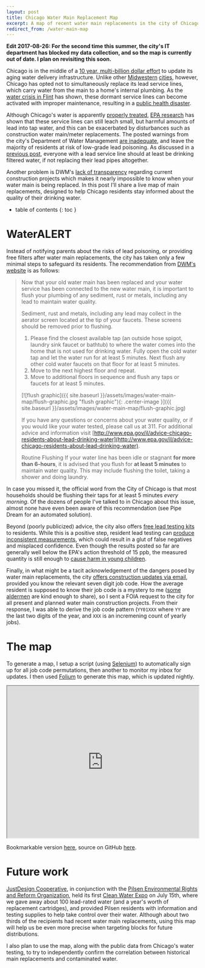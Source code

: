 ```yaml
---
layout: post
title: Chicago Water Main Replacement Map
excerpt: A map of recent water main replacements in the city of Chicago.
redirect_from: /water-main-map
---
```


**Edit 2017-08-26: For the second time this summer, the city's IT department has blocked my data collection, and so the map is currently out of date. I plan on revisiting this soon.**

Chicago is in the middle of a [10 year, multi-billion dollar effort](http://www.nytimes.com/2011/12/18/us/chicago-inaugurates-costly-plan-to-replace-aged-water-mains.html) to update its aging water delivery infrastructure. Unlike other [Midwestern](http://www.chicagotribune.com/news/watchdog/ct-lead-water-pipes-funding-20160921-story.html) [cities](http://www.npr.org/2016/03/31/472567733/avoiding-a-future-crisis-madison-removed-lead-water-pipes-15-years-ago), however, Chicago has opted not to simultaneously replace its lead service lines, which carry water from the main to a home's internal plumbing. As the [water crisis in Flint](https://www.nytimes.com/2017/03/27/us/flint-water-lead-pipes.html?_r=1) has shown, these dormant service lines can become activated with improper maintenance, resulting in a [public health disaster](http://www.cnn.com/2017/06/14/health/flint-water-crisis-legionnaires-manslaughter-charges/index.html).

Although Chicago's water is apparently [properly treated](https://www.cityofchicago.org/city/en/depts/water/supp_info/water_quality_resultsandreports.html), [EPA research](https://www.epa.gov/il/chicago-lead-drinking-water-study) has shown that these service lines can still leach small, but harmful amounts of lead into tap water, and this can be exacerbated by disturbances such as construction water main/meter replacements. The posted warnings from the city's Department of Water Management [are inadequate](http://www.chicagotribune.com/g00/news/watchdog/ct-chicago-lead-water-risk-met-20160207-story.html), and leave the majority of residents at risk of low-grade lead poisoning. As discussed in a [previous post](/chicago-lead), everyone with a lead service line should at least be drinking filtered water, if not replacing their lead pipes altogether.

Another problem is DWM's [lack of transparency](https://www.cityofchicago.org/city/en/depts/water/supp_info/dwm_constructionprojects.html) regarding current construction projects which makes it nearly impossible to know when your water main is being replaced. In this post I'll share a live map of main replacements, designed to help Chicago residents stay informed about the quality of their drinking water.

<!--more-->
* table of contents
{: toc }

# WaterALERT

Instead of notifying parents about the risks of lead poisoning, or providing free filters after water main replacements, the city has taken only a few minimal steps to safeguard its residents. The recommendation from [DWM's website](https://www.cityofchicago.org/city/en/depts/water/supp_info/winter-weather-and-your-water-system.html) is as follows:

> Now that your old water main has been replaced and your water service has been connected to the new water main, it is important to flush your plumbing of any sediment, rust or metals, including any lead to maintain water quality.
>
> Sediment, rust and metals, including any lead may collect in the aerator screen located at the tip of your faucets.  These screens should be removed prior to flushing.
>
> 1. Please find the closest available tap (an outside hose spigot, laundry sink faucet or bathtub) to where the water comes into the home that is not used for drinking water. Fully open the cold water tap and let the water run for at least 5 minutes.  Next flush any other cold water faucets on that floor for at least 5 minutes.
> 2. Move to the next highest floor and repeat.
> 3. Move to additional floors in sequence and flush any taps or faucets for at least 5 minutes.
>
> [![flush graphic]({{ site.baseurl }}/assets/images/water-main-map/flush-graphic.jpg "flush graphic"){: .center-image }]({{ site.baseurl }}/assets/images/water-main-map/flush-graphic.jpg)
>
> If you have any questions or concerns about your water quality, or if you would like your water tested, please call us at 311.  For additional advice and information visit [http://www.epa.gov/il/advice-chicago-residents-about-lead-drinking-water](http://www.epa.gov/il/advice-chicago-residents-about-lead-drinking-water).
>
> Routine Flushing
> If your water line has been idle or stagnant **for more than 6-hours**, it is advised that you flush for **at least 5 minutes** to maintain water quality.  This may include flushing the toilet, taking a shower and doing laundry.

In case you missed it, the official word from the City of Chicago is that most households should be flushing their taps for at least 5 minutes _every morning_. Of the dozens of people I've talked to in Chicago about this issue, almost none have even been aware of this recommendation (see Pipe Dream for an automated solution).

Beyond (poorly publicized) advice, the city also offers [free lead testing kits](http://www.chicagowaterquality.org/) to residents. While this is a positive step, resident lead testing can [produce inconsistent measurements](http://www.chicagotribune.com/news/watchdog/ct-chicago-lead-pipes-water-testing-met-20160226-story.html), which could result in a glut of false negatives and misplaced confidence. Even though the results posted so far are generally well below the EPA's action threshold of 15 ppb, the measured quantity is still enough to [cause harm in young children](/chicago-lead#water-lead-to-bll).

Finally, in what might be a tacit acknowledgement of the dangers posed by water main replacements, the city [offers construction updates via email](http://buildinganewchicago.org/), provided you know the relevant seven digit job code. How the average resident is supposed to know their job code is a mystery to me ([some aldermen](http://chicago47.org/projects/infrastructure-projects/dwm/) are kind enough to share), so I sent a FOIA request to the city for all present and planned water main construction projects. From their response, I was able to derive the job code pattern (`YY01XXX` where `YY` are the last two digits of the year, and `XXX` is an incremening count of yearly jobs).


# The map

To generate a map, I setup a script (using [Selenium](https://github.com/SeleniumHQ/selenium)) to automatically sign up for all job code permutations, then another to monitor my inbox for updates. I then used [Folium](https://github.com/python-visualization/folium) to generate this map, which is updated nightly.

<iframe src="https://cdn.rawgit.com/danwahl/chicago-lead/master/map.html" marginwidth="0" marginheight="0" width="100%" height="400" scrolling="no"></iframe>

Bookmarkable version [here](https://cdn.rawgit.com/danwahl/chicago-lead/master/map.html), source on GitHub [here](https://github.com/danwahl/chicago-lead).

# Future work

[JustDesign Cooperative](http://justdesigncoop.org/), in conjunction with the [Pilsen Environmental Rights and Reform Organization](http://pilsenperro.org/), held its first [Clean Water Expo](https://www.facebook.com/events/847156518772865) on July 15th, where we gave away about 100 lead-rated water (and a year's worth of replacement cartridges), and provided Pilsen residents with information and testing supplies to help take control over their water. Although about two thirds of the recipients had recent water main replacements, using this map will help us be even more precise when targeting blocks for future distributions.

I also plan to use the map, along with the public data from Chicago's water testing, to try to independently confirm the correlation between historical main replacements and contaminated water.
